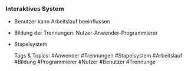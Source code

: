 ### Interaktives System

- Benutzer kann Arbeitslauf beeinflussen
- Bildung der Trennungen:
Nutzer-Anwender-Programmierer
- Stapelsystem

   Tags & Topics:
   #Anwender
   #Trennungen
   #Stapelsystem
   #Arbeitslauf
   #Bildung
   #Programmierer
   #Nutzer
   #Benutzer
   #Trennunge